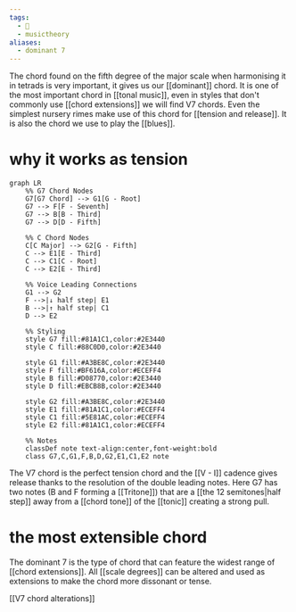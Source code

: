 ```yaml
---
tags:
  - 🌲
  - musictheory
aliases:
  - dominant 7
---
```

The chord found on the fifth degree of the major scale when harmonising it in tetrads is very important, it gives us our [[dominant]] chord. It is one of the most important chord in [[tonal music]], even in styles that don't commonly use [[chord extensions]] we will find V7 chords. Even the simplest nursery rimes make use of this chord for [[tension and release]]. It is also the chord we use to play the [[blues]].


# why it works as tension

```mermaid
graph LR
    %% G7 Chord Nodes
    G7[G7 Chord] --> G1[G - Root]
    G7 --> F[F - Seventh]
    G7 --> B[B - Third]
    G7 --> D[D - Fifth]
    
    %% C Chord Nodes
    C[C Major] --> G2[G - Fifth]
    C --> E1[E - Third]
    C --> C1[C - Root]
    C --> E2[E - Third]
    
    %% Voice Leading Connections
    G1 --> G2
    F -->|↓ half step| E1
    B -->|↑ half step| C1
    D --> E2
    
    %% Styling
    style G7 fill:#81A1C1,color:#2E3440
    style C fill:#88C0D0,color:#2E3440
    
    style G1 fill:#A3BE8C,color:#2E3440
    style F fill:#BF616A,color:#ECEFF4
    style B fill:#D08770,color:#2E3440
    style D fill:#EBCB8B,color:#2E3440
    
    style G2 fill:#A3BE8C,color:#2E3440
    style E1 fill:#81A1C1,color:#ECEFF4
    style C1 fill:#5E81AC,color:#ECEFF4
    style E2 fill:#81A1C1,color:#ECEFF4
    
    %% Notes
    classDef note text-align:center,font-weight:bold
    class G7,C,G1,F,B,D,G2,E1,C1,E2 note
```

The V7 chord is the perfect tension chord and the [[V - I]] cadence gives release thanks to the resolution of the double leading notes. Here G7 has two notes (B and F forming a [[Tritone]]) that are a [[the 12 semitones|half step]] away from a [[chord tone]] of the [[tonic]] creating a strong pull. 

# the most extensible chord
The dominant 7 is the type of chord that can feature the widest range of [[chord extensions]]. All [[scale degrees]] can be altered and used as extensions to make the chord more dissonant or tense.

[[V7 chord alterations]]